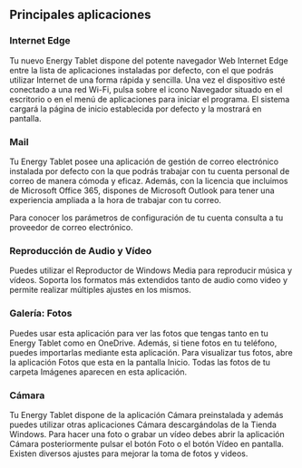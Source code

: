 ## Principales aplicaciones

### Internet Edge

Tu nuevo Energy Tablet dispone del potente navegador Web Internet Edge entre la lista de aplicaciones instaladas por defecto, con el que podrás utilizar Internet de una forma rápida y sencilla.
Una vez el dispositivo esté conectado a una red Wi-Fi, pulsa sobre el icono Navegador situado en el escritorio o en el menú de aplicaciones para iniciar el programa. El sistema cargará la página de inicio establecida por defecto y la mostrará en pantalla.


### Mail

Tu Energy Tablet posee una aplicación de gestión de correo electrónico instalada por defecto con la que podrás trabajar con tu cuenta personal de correo de manera cómoda y eficaz. Además, con la licencia que incluimos de Microsoft Office 365, dispones de Microsoft Outlook para tener una experiencia ampliada a la hora de trabajar con tu correo.

Para conocer los parámetros de configuración de tu cuenta consulta a tu proveedor de correo electrónico.


### Reproducción de Audio y Vídeo

Puedes utilizar el Reproductor de Windows Media  para reproducir música y vídeos. Soporta los formatos más extendidos tanto de audio como video y permite realizar múltiples ajustes en los mismos.


### Galería: Fotos

Puedes usar esta aplicación para ver las fotos que tengas tanto en tu Energy Tablet como en OneDrive. Además, si tiene fotos en tu teléfono, puedes importarlas mediante esta aplicación.
Para visualizar tus fotos, abre la aplicación Fotos que esta en la pantalla Inicio. Todas las fotos de tu carpeta Imágenes aparecen en esta aplicación.


### Cámara

Tu Energy Tablet dispone de la aplicación Cámara preinstalada  y además puedes utilizar otras aplicaciones Cámara descargándolas de la Tienda Windows.
Para hacer una foto o grabar un vídeo debes abrir la aplicación Cámara posteriormente pulsar el botón Foto o el botón Vídeo en pantalla. Existen diversos ajustes para mejorar la toma de fotos y videos.


